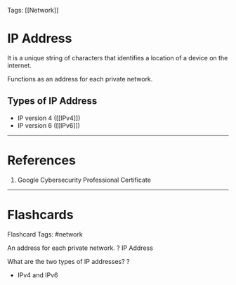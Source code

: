 Tags: [[Network]]
# IP Address

It is a unique string of characters that identifies a location of a device on the internet.

Functions as an address for each private network.

## Types of IP Address

- IP version 4 ([[IPv4]])
- IP version 6 ([[IPv6]])

---
# References

1. Google Cybersecurity Professional Certificate

---
# Flashcards

Flashcard Tags: #network 

An address for each private network.
?
IP Address

What are the two types of IP addresses?
?
- IPv4 and IPv6